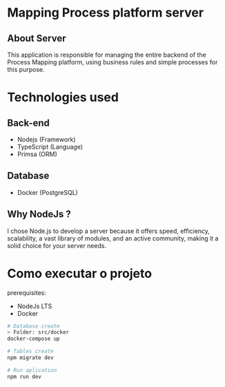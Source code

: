 # Mapping Process platform server

## About Server

This application is responsible for managing the entire backend of the Process Mapping platform, using business rules and simple processes for this purpose.

# Technologies used
## Back-end
- Nodejs (Framework)
- TypeScript (Language)
- Primsa (ORM)

## Database
- Docker (PostgreSQL)


## Why NodeJs ?

I chose Node.js to develop a server because it offers speed, efficiency, scalability, a vast library of modules, and an active community, making it a solid choice for your server needs.


# Como executar o projeto

prerequisites: 
- NodeJs LTS
- Docker

```bash
# Database create
> Folder: src/docker
docker-compose up

# Tables create
npm migrate dev

# Run aplication
npm run dev

```
